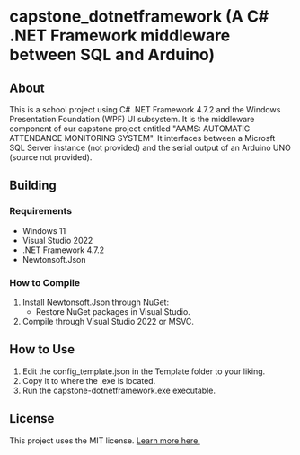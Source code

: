 # capstone_dotnetframework (A C# .NET Framework middleware between SQL and Arduino)

## About

This is a school project using C# .NET Framework 4.7.2 and the Windows Presentation Foundation (WPF) UI subsystem. It is the middleware component of our capstone project entitled "AAMS: AUTOMATIC ATTENDANCE MONITORING SYSTEM". It interfaces between a Microsft SQL Server instance (not provided) and the serial output of an Arduino UNO (source not provided).

## Building

### Requirements

- Windows 11
- Visual Studio 2022
- .NET Framework 4.7.2
- Newtonsoft.Json

### How to Compile

1. Install Newtonsoft.Json through NuGet:
    - Restore NuGet packages in Visual Studio.
2. Compile through Visual Studio 2022 or MSVC.

## How to Use
1. Edit the config_template.json in the Template folder to your liking.
2. Copy it to where the .exe is located.
3. Run the capstone-dotnetframework.exe executable.

## License

This project uses the MIT license. [Learn more here.](https://choosealicense.com/licenses/mit/)